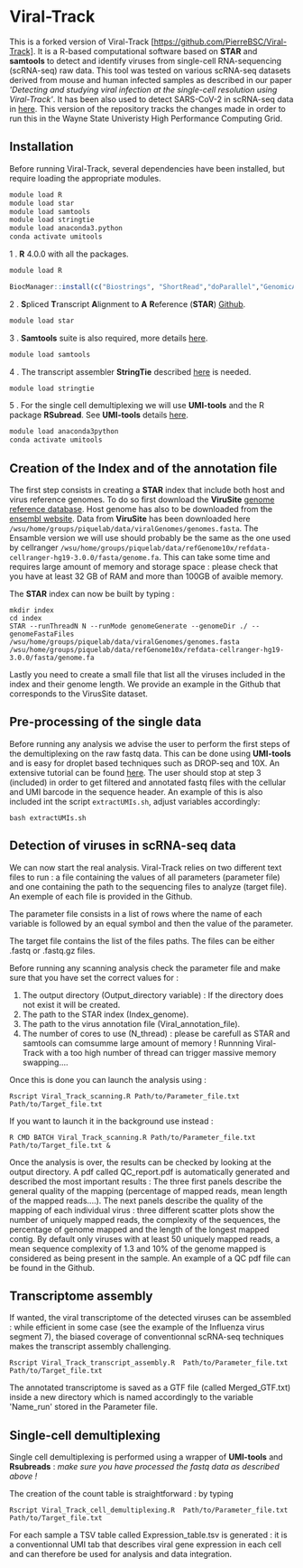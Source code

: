 # Viral-Track

This is a forked version of Viral-Track [https://github.com/PierreBSC/Viral-Track]. It is a R-based computational software based on **STAR** and **samtools** to detect and identify viruses from single-cell RNA-sequencing (scRNA-seq) raw data. This tool was tested on various scRNA-seq datasets derived from mouse and human infected samples as described in our paper *'Detecting and studying viral infection at the single-cell resolution using Viral-Track'*. It has been also used to detect SARS-CoV-2 in scRNA-seq data in [here](https://www.sciencedirect.com/science/article/pii/S0092867420305687). This version of the repository tracks the changes made in order to run this in the Wayne State Univeristy High Performance Computing Grid.  


Installation
-------------

Before running Viral-Track, several dependencies have been installed, but require loading the appropriate modules. 



```bash
module load R
module load star
module load samtools
module load stringtie
module load anaconda3.python
conda activate umitools
```

1 . **R** 4.0.0 with all the packages. 
```bash
module load R
```

```r
BiocManager::install(c("Biostrings", "ShortRead","doParallel","GenomicAlignments","Gviz","GenomicFeatures","Rsubread"))
```

2 . **S**pliced **T**ranscript **A**lignment to **A** **R**eference (**STAR**) [Github](https://github.com/alexdobin/STAR).
```bash
module load star
```
3 . **Samtools** suite is also required, more details [here](http://www.htslib.org/download/). 
```bash 
module load samtools
```

4 . The transcript assembler **StringTie** described [here](https://ccb.jhu.edu/software/stringtie/) is needed. 
```bash 
module load stringtie
```

5 . For the single cell demultiplexing we will use **UMI-tools** and the R package **RSubread**. See **UMI-tools** details [here](https://github.com/CGATOxford/UMI-tools).
```bash 
module load anaconda3python
conda activate umitools
```



Creation of the  Index and of the annotation file 
----------

The first step consists in creating a **STAR** index that include both host and virus reference genomes.
To do so first download the **ViruSite**  [genome reference database](http://www.virusite.org/index.php?nav=download). Host genome has also to be downloaded from the [ensembl website](https://www.ensembl.org/info/data/ftp/index.html). Data from **ViruSite** has been downloaded here `/wsu/home/groups/piquelab/data/viralGenomes/genomes.fasta`. 
The Ensamble version we will use should probably be the same as the one used by cellranger `/wsu/home/groups/piquelab/data/refGenome10x/refdata-cellranger-hg19-3.0.0/fasta/genome.fa`. 
This can take some time and requires large amount of memory and storage space : please check that you have at least 32 GB of RAM and more than 100GB of avaible memory.

The  **STAR** index can now be built by typing :


```batch
mkdir index
cd index
STAR --runThreadN N --runMode genomeGenerate --genomeDir ./ --genomeFastaFiles /wsu/home/groups/piquelab/data/viralGenomes/genomes.fasta  /wsu/home/groups/piquelab/data/refGenome10x/refdata-cellranger-hg19-3.0.0/fasta/genome.fa
```

Lastly you need to create a small file that list all the viruses included in the index and their genome length. We provide an example in the Github that corresponds to the VirusSite dataset.

Pre-processing of the single data
----

Before running any analysis we advise the user to perform the first steps of the demultiplexing on the  raw fastq data. This can be done using **UMI-tools** and is easy for droplet based techniques such as DROP-seq and 10X. An extensive tutorial can be found [here](https://github.com/CGATOxford/UMI-tools/blob/master/doc/Single_cell_tutorial.md). The user should stop at step 3 (included) in order to get filtered and annotated fastq files with the cellular and UMI barcode in the sequence header. An example of this is also included int the script `extractUMIs.sh`, adjust variables accordingly:

```batch
bash extractUMIs.sh 
```

Detection of viruses in scRNA-seq data
---------------

We can now start the real analysis. Viral-Track relies on two different text files to run : a file containing the values of all parameters (parameter file) and one containing the path to the sequencing files to analyze (target file). An exemple of each file is provided in the Github. 


The parameter file consists in a list of rows where the name of each variable is followed by an equal symbol and then the value of the parameter.

The target file contains the list of the files paths. The files can be either .fastq or .fastq.gz files.

Before running any scanning analysis check the parameter file and make sure that you have set the correct values for :

1. The output directory (Output_directory variable) : If the directory does not exist it will be created.
2. The path to the STAR index (Index_genome).
3. The path to the virus annotation file (Viral_annotation_file).
4. The number of cores to use (N_thread) : please be carefull as STAR and samtools can comsumme large amount of memory ! Runnning Viral-Track with a too high number of thread can trigger massive memory swapping....

Once this is done you can launch the analysis using :

```batch
Rscript Viral_Track_scanning.R Path/to/Parameter_file.txt Path/to/Target_file.txt
```
If you want to launch it in the background use instead :

```batch
R CMD BATCH Viral_Track_scanning.R Path/to/Parameter_file.txt Path/to/Target_file.txt &
```

Once the analysis is over, the results can be checked by looking at the output directory. A pdf called QC_report.pdf is automatically generated and described the most important results :
The three first panels describe the general quality of the mapping (percentage of mapped reads, mean length of the mapped reads....). The next panels describe the quality of the mapping of each individual virus : three different scatter plots show the number of uniquely mapped reads, the complexity of the sequences, the percentage of genome mapped and the length of the longest mapped contig. By default only viruses with at least 50 uniquely mapped reads, a mean sequence complexity of 1.3 and 10% of the genome mapped is considered as being present in the sample.
An example of a QC pdf file can be found in the Github.

Transcriptome assembly
---------------

 If wanted, the viral transcriptome of the detected viruses can be assembled : while efficient in some case (see the example of the Influenza virus segment 7), the biased coverage of conventionnal scRNA-seq techniques makes the transcript assembly challenging.

```batch
Rscript Viral_Track_transcript_assembly.R  Path/to/Parameter_file.txt Path/to/Target_file.txt 
```
The annotated transcriptome is saved as a GTF file (called Merged_GTF.txt) inside a new directory which is named accordingly to the variable 'Name_run' stored in the Parameter file. 


Single-cell demultiplexing 
---------------

Single cell demultiplexing is performed using a wrapper of **UMI-tools** and **Rsubreads** : _make sure you have processed the fastq data as described above !_

The creation of the count table is straightforward : by typing 

```batch
Rscript Viral_Track_cell_demultiplexing.R  Path/to/Parameter_file.txt Path/to/Target_file.txt 
```
For each sample a TSV table called Expression_table.tsv is generated  : it is a conventionnal UMI tab that describes viral gene expression in each cell and can therefore be used for analysis and data integration.

